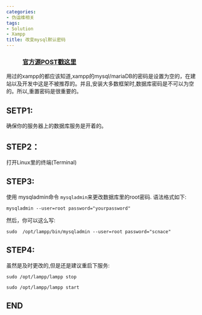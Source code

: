 ```yaml
---
categories:
- 伪运维相关
tags:
- Solution
- Xampp
title: 改变mysql默认密码
---
```


###            [官方源POST戳这里](http://scnace.cc/dashboard/docs/reset-mysql-password.html)



用过的xampp的都应该知道,xampp的mysql/mariaDB的密码是设置为空的，在建站以及开发中这是不被推荐的。并且,安装大多数框架时,数据库密码是不可以为空的。所以,重置密码是很重要的。





## SETP1:





 确保你的服务器上的数据库服务是开着的。







## STEP2：





打开Linux里的终端(Terminal)







## STEP3:





使用 mysqladmin命令 `mysqladmin`来更改数据库里的root密码. 语法格式如下:





	mysqladmin --user=root password="yourpassword"





然后，你可以这么写:



 	sudo  /opt/lampp/bin/mysqladmin --user=root password="scnace"







## STEP4:



虽然是及时更改的,但是还是建议重启下服务:



	sudo /opt/lampp/lampp stop

    sudo /opt/lampp/lampp start









## END
